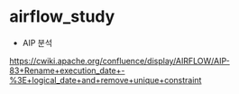 # airflow_study

- AIP 분석

https://cwiki.apache.org/confluence/display/AIRFLOW/AIP-83+Rename+execution_date+-%3E+logical_date+and+remove+unique+constraint
